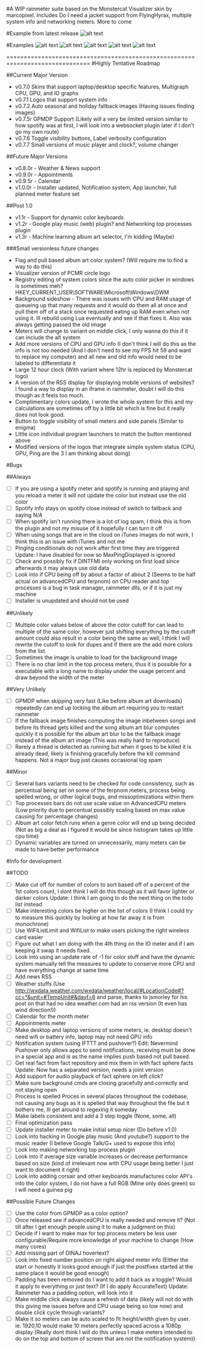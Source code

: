 #A WIP rainmeter suite based on the Monstercat Visualizer skin by marcopixel.
Includes Do I need a jacket support from FlyingHyrax, multiple system info and networking meters. More to come

#Example from latest release
![alt text](http://i.imgur.com/QGcgfsr.png "Example of full dev setup using Google Play Music")

#Examples
![alt text](http://i.imgur.com/0RQkrPo.png "Example using Spotify album art")
![alt text](http://i.imgur.com/xMnjmQ3.png "Example using iTunes album art")
![alt text](http://i.imgur.com/oQHPdZH.png "Example using Google Play Music album art")
![alt text](http://i.imgur.com/Nihw4QV.png "Example using iTunes genre")
![alt text](http://i.imgur.com/YupiDIK.png "Example using iTunes genre and album art")


==============================================================================
#Highly Tentative Roadmap

##Current Major Version
* v0.7.0  Skins that support laptop/desktop specific features, Multigraph CPU, GPU, and IO graphs  
* v0.7.1 Logos that support system info  
* v0.7.2 Auto seasonal and holiday fallback images (Having issues finding images)  
* v0.7.5r GPMDP Support (Likely will a very be limited version similar to how spotify was at first, I will look into a websocket plugin later if I don't go my own route)  
* v0.7.6  Toggle visibility buttons, Label verbosity configuration  
* v0.7.7 Small versions of music player and clock?, volume changer  

##Future Major Versions
* v0.8.0r - Weather & News support  
* v0.9.0r - Appointments  
* v0.9.5r - Calendar  
* v1.0.0r - Installer updated, Notification system, App launcher, full planned meter feature set  

##Post 1.0
* v1.1r - Support for dynamic color keyboards  
* v1.2r - Google play music (web) plugin? and Networking top processes plugin  
* v1.3r - Machine learning album art selector, I'm kidding (Maybe)  

###Small versionless future changes
* Flag and pull based album art color system? (Will require me to find a way to do this)  
* Visualizer version of PCMR circle logo  
* Registry editing of system colors since the auto color picker in windows is sometimes meh? HKEY_CURRENT_USER\SOFTWARE\Microsoft\Windows\DWM  
* Background sideshow - There was issues with CPU and RAM usage of queueing up that many requests and it would do them all at once and pull them off of a stack once requested eating up RAM even when not using it. Ill rebuild using Lua eventually and see if that fixes it. Also was always getting passed the old image  
* Meters will change to variant on middle click, I only wanna do this if it can include the alt system  
* Add more versions of CPU and GPU info (I don't think I will do this as the info is not too needed (And I don't need to see my FPS hit 59 and want to replace my computer) and all new and old info would need to be labeled to differentiate it 
* Large 12 hour clock (With variant where 12hr is replaced by Monstercat logo)  
* A version of the RSS display for displaying mobile versions of websites? I found a way to display in an iframe in rainmeter, doubt I will do this though as it feels too much.  
* Complimentary colors update, I wrote the whole system for this and my calculations are sometimes off by a little bit which is fine but it really does not look good.  
* Button to toggle visibility of small meters and side panels (Similar to enigma)  
* Little icon individual program launchers to match the button mentioned above  
* Modified versions of the logos that integrate simple system status (CPU, GPU, Ping are the 3 I am thinking about doing)  

#Bugs

##Always
- [ ] If you are using a spotify meter and spotify is running and playing and you reload a meter it will not update the color but instead use the old color
- [ ] Spotify info stays on spotify close instead of switch to fallback and saying N/A
- [ ] When spotify isn't running there is a lot of log spam, I think this is from the plugin and not my misuse of it hopefully I can turn it off
- [ ] When using songs that are in the cloud on iTunes images do not work, I think this is an issue with iTunes and not me
- [ ] Pinging conditionals do not work after first time they are triggered Update: I have disabled for now so MaxPingDisplayed is ignored
- [ ] Check and possibly fix if DINTFMI only working on first load since afterwards it may always use old data
- [ ] Look into if CPU being off by about a factor of about 2 (Seems to be half actual on advancedCPU and ferpnom) on CPU reader and top processes is a bug in task manager, rainmeter dlls, or if it is just my machine
- [ ] Installer is unupdated and should not be used  

##Unlikely
- [ ] Multiple color values below of above the color cutoff for can lead to multiple of the same color, however just shifting everything by the cutoff amount could also result in a color being the same as well, I think I will rewrite the cutoff to look for dupes and if there are the add more colors from the list
- [ ] Sometimes the image is unable to load for the background image
- [ ] There is no char limit in the top process meters, thus it is possible for a executable with a long name to display under the usage percent and draw beyond the width of the meter  

##Very Unlikely
- [ ] GPMDP when skipping very fast (Like before album art downloads) repeatedly can end up locking the album art requiring you to restart rainmeter
- [ ] If the fallback image finishes computing the image inbetween songs and before its thread gets killed and the song album art blur computes quickly it is possible for the album art blur to be the fallback image instead of the album art image (This was really hard to reproduce)
- [ ] Rarely a thread is detected as running but when it goes to be killed it is already dead, likely is finishing gracefully before the kill command happens. Not a major bug just causes occasional log spam

##Minor
- [ ] Several bars variants need to be checked for code consistency, such as percentual being set on some of the ferpnom meters, process being spelled wrong, or other logical bugs, and missoptimizations within them
- [ ] Top processes bars do not use scale value on AdvancedCPU meters (Low priority due to percentual possibly scaling based on max value causing for percentage changes)
- [ ] Album art color fetch runs when a genre color will end up being decided (Not as big a deal as I figured it would be since histogram takes up little cpu time)
- [ ] Dynamic variables are turned on unnecessarily, many meters can be made to have better performance

#Info for development

##TODO
- [ ] Make cut off for number of colors to sort based off of a percent of the 1st colors count, I dont think I will do this though as it will favor lighter or darker colors Update: I think I am going to do the next thing on the todo list instead
- [ ] Make interesting colors be higher on the list of colors (I think I could try to measure this quickly by looking at how far away it is from monochrone)
- [ ] Use WiFiListLimit and WifiList to make users picking the right wireless card easier
- [ ] Figure out what I am doing with the 4th thing on the IO meter and if I am keeping it swap it needs fixed.
- [ ] Look into using an update rate of -1 for color stuff and have the dynamic system manually tell the measures to update to conserve more CPU and have everything change at same time
- [ ] Add news RSS
- [ ] Weather stuffs (Use http://wxdata.weather.com/wxdata/weather/local/#LocationCode#?cc=*&unit=#TempUnit#&dayf=6 and parse, thanks to jsmorley for his post on that had no idea weather.com had an rss version (It even has wind direction!))
- [ ] Calendar for the month meter
- [ ] Appointments meter
- [ ] Make desktop and laptop versions of some meters, ie. desktop doesn't need wifi or battery info, laptop may not need GPU info
- [ ] Notification system (using IFTTT and pushover?) Edit: Nevermind Pushover only allows apps to send notifications, receiving must be done in a special app and is as the name implies push based not pull based.
- [ ] Get real fact from fact repository and mix them in with fact sphere facts Update: Now has a separated version, needs a joint version
- [ ] Add support for audio playback of fact sphere on left click?
- [ ] Make sure background cmds are closing gracefully and correctly and not staying open
- [ ] Process is spelled Proces in several places throughout the codebase, not causing any bugs as it is spelled that way throughout the file but it bothers me, Ill get around to regexing it someday
- [ ] Make labels consistent and add a 3 step toggle (None, some, all)
- [ ] Final optimization pass
- [ ] Update installer meter to make initial setup nicer (Do before v1.0)
- [ ] Look into hacking in Google play music (And youtube?) support to the music reader (I believe Google Talk/G+ used to expose this info)
- [ ] Look into making networking top process plugin
- [ ] Look into if average size variable increases or decrease performance based on size (kind of irrelevant now with CPU usage being better I just want to document it right)
- [ ] Look into adding corsair and other keyboards manufactures color API's into the color system, I do not have a full RGB (Mine only does green) so I will need a guinea pig

##Possible Future Changes
- [ ] Use the color from GPMDP as a color option?
- [ ] Once released see if advancedCPU is really needed and remove it? (Not till after I get enough people using it to make a judgment on this)
- [ ] Decide if I want to make max for top process meters be less user configurable/Require more knowledge of your machine to change (How many cores)
- [ ] Add missing part of DINAJ hovertext?
- [ ] Look into fixed number position on right aligned meter info (Either the start or honestly it looks good enough if just the postfixes started at the same place it would be good enough)
- [ ] Padding has been removed do I want to add it back as a toggle? Would it apply to everything or just text? (If I do apply AccurateText) Update: Rainmeter has a padding option, will look into it
- [ ] Make middle click always cause a refresh of data (likely will not do with this giving me issues before and CPU usage being so low now) and double click cycle through variants?
- [ ] Make it so meters can be auto scaled to fit height/width given by user. ie. 1920,10 would make 10 meters perfectly spaced across a 1080p display (Really dont think I will do this unless I make meters intended to do on the top and bottom of screen that are not the notification system))